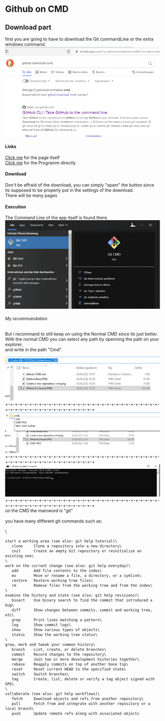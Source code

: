 # Github on CMD
## Download part


first you are going to have to download the Git commandLine or the extra windows command.
![Random Image](https://github.com/pascal-gerber/Tutorial-on-how-to-use-Github/blob/main/CMD/Gitdownload.PNG)

#### Links

[Click me](https://cli.github.com/) for the page itself\
[Click me](https://github.com/cli/cli/releases/download/v2.13.0/gh_2.13.0_windows_amd64.msi) for the Programm directly

#### Download

Don't be affraid of the download, you can simply "spam" the button since its supposed to be properly put in the settings of the download.\
There will be many pages

#### Execution

The Command Line of the app itself is found there.
![Random Image](https://github.com/pascal-gerber/Tutorial-on-how-to-use-Github/blob/main/CMD/Where%20it%20is%20found.PNG)

###### My recommandation
But i recommand to still keep on using the Normal CMD since its just better.\
With the normal CMD you can select any path by openning the path on your explorer,\
and write in the path "Cmd".

![Random Image](https://github.com/pascal-gerber/Tutorial-on-how-to-use-Github/blob/main/CMD/CMD1.PNG)
\
+-+-+-+-+-+-+-+-+-+-+-+-+-+-+-+-+-+-+-+-+-+-+-+-+-+-+-+-+-+-+-+-+-+-+-+-+-+-+-+-+-+-+-+-+-+-+-+-+-+-+
![Random Image](https://github.com/pascal-gerber/Tutorial-on-how-to-use-Github/blob/main/CMD/CMD2.PNG)
\
+-+-+-+-+-+-+-+-+-+-+-+-+-+-+-+-+-+-+-+-+-+-+-+-+-+-+-+-+-+-+-+-+-+-+-+-+-+-+-+-+-+-+-+-+-+-+-+-+-+-+
![Random Image](https://github.com/pascal-gerber/Tutorial-on-how-to-use-Github/blob/main/CMD/CMD3.PNG)
\
+-+-+-+-+-+-+-+-+-+-+-+-+-+-+-+-+-+-+-+-+-+-+-+-+-+-+-+-+-+-+-+-+-+-+-+-+-+-+-+-+-+-+-+-+-+-+-+-+-+-+\
on the CMD the mainword is "git"\
\
you have many different git commands such as:\
\
\
```
start a working area (see also: git help tutorial)\
   clone     Clone a repository into a new directory\
   init      Create an empty Git repository or reinitialize an existing one\
\
work on the current change (see also: git help everyday)\
   add       Add file contents to the index\
   mv        Move or rename a file, a directory, or a symlink\
   restore   Restore working tree files\
   rm        Remove files from the working tree and from the index\
\
examine the history and state (see also: git help revisions)\
   bisect    Use binary search to find the commit that introduced a bug\
   diff      Show changes between commits, commit and working tree, etc\
   grep      Print lines matching a pattern\
   log       Show commit logs\
   show      Show various types of objects\
   status    Show the working tree status\
\
grow, mark and tweak your common history\
   branch    List, create, or delete branches\
   commit    Record changes to the repository\
   merge     Join two or more development histories together\
   rebase    Reapply commits on top of another base tip\
   reset     Reset current HEAD to the specified state\
   switch    Switch branches\
   tag       Create, list, delete or verify a tag object signed with GPG\
\
collaborate (see also: git help workflows)\
   fetch     Download objects and refs from another repository\
   pull      Fetch from and integrate with another repository or a local branch\
   push      Update remote refs along with associated objects
```







